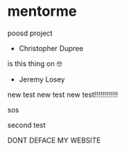 # mentorme
poosd project

- Christopher Dupree


is this thing on 🤓
- Jeremy Losey

new test new test new test!!!!!!!!!!!!

sos


second test

DONT DEFACE MY WEBSITE
